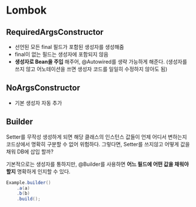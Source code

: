 # Lombok

## RequiredArgsConstructor
* 선언된 모든 final 필드가 포함된 생성자를 생성해줌
* final이 없는 필드는 생성자에 포함되지 않음
* **생성자로 Bean을 주입** 해주어, @Autowired를 생략 가능하게 해준다. (생성자를 쓰지 않고 어노테이션을 쓰면 생성자 코드를 일일히 수정하지 않아도 됨)

## NoArgsConstructor
* 기본 생성자 자동 추가

## Builder
Setter를 무작성 생성하게 되면 해당 클래스의 인스턴스 값들이 언제 어디서 변하는지 코드상에서 명확히 구분할 수 없어 위험하다. 그렇다면, Setter를 쓰지않고 어떻게 값을 채워 DB에 삽입 할까?

기본적으로는 생성자를 통하지만, @Builder를 사용하면 **어느 필드에 어떤 값을 채워야 할지** 명확하게 인지할 수 있다.

```java
Example.builder()
    .a(a)
    .b(b)
    .build();
```
